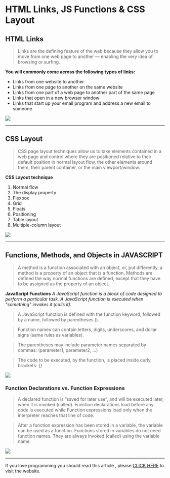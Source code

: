 # HTML Links, JS Functions & CSS Layout
## HTML Links 
> Links are the defining feature of the web
because they allow you to move from
one web page to another — enabling the
very idea of browsing or surfing.

**You will commonly come across the following types of links:**

- Links from one website to another
- Links from one page to another on the same website
- Links from one part of a web page to another part of the
same page
- Links that open in a new browser window
- Links that start up your email program and address a new
email to someone

![](https://i2.wp.com/www.tutorialbrain.com/wp-content/uploads/2019/02/Links-in-HTML-1.jpg?fit=1920%2C1080&ssl=1)

<hr>

## CSS Layout
> CSS page layout techniques allow us to take elements contained in a web page and control where they are positioned relative to their default position in normal layout flow, the other elements around them, their parent container, or the main viewport/window.

**CSS Layout technique**

1. Normal flow
2. The display property
3. Flexbox
4. Grid
5. Floats
6. Positioning
7. Table layout
8. Multiple-column layout

![](https://miro.medium.com/max/1024/1*XCZZZmhQN4rHLw2dW14BZQ.png)

<hr>

## Functions, Methods, and Objects in JAVASCRIPT
> A method is a function associated with an object, or, put differently, a method is a property of an object that is a function. Methods are defined the way normal functions are defined, except that they have to be assigned as the property of an object.

**JavaScript Functions**
_A JavaScript function is a block of code designed to perform a particular task.
A JavaScript function is executed when "something" invokes it (calls it)._

> A JavaScript function is defined with the function keyword, followed by a name, followed by parentheses ().

> Function names can contain letters, digits, underscores, and dollar signs (same rules as variables).

> The parentheses may include parameter names separated by commas:
(parameter1, parameter2, ...)

> The code to be executed, by the function, is placed inside curly brackets: {}

![](https://d2h0cx97tjks2p.cloudfront.net/blogs/wp-content/uploads/sites/2/2019/03/JavaScript-function-tutorial.jpg)

### Function Declarations vs. Function Expressions

> A declared function is “saved for later use”, and will be executed later, when it is invoked (called).
> Function declarations load before any code is executed while Function expressions load only when the interpreter reaches that line of code.

> After a function expression has been stored in a variable, the variable can be used as a function. Functions stored in variables do not need function names. They are always invoked (called) using the variable name.

![](https://i.stack.imgur.com/bCrSm.png)

<hr>

If you love programming you should read this article , please [CLICK HERE](https://www.codefellows.org/blog/6-reasons-for-pair-programming/) to visit the website.